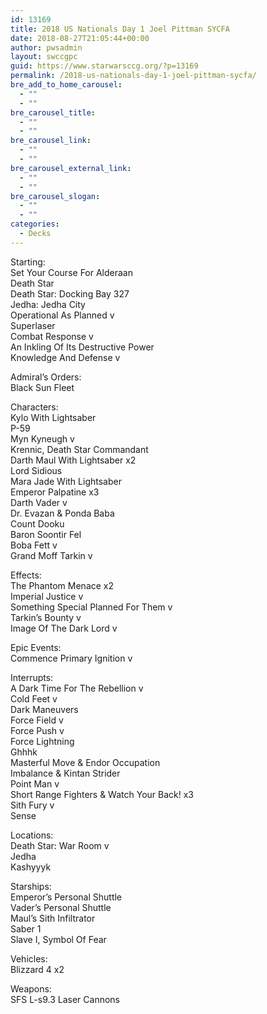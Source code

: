 ```yaml
---
id: 13169
title: 2018 US Nationals Day 1 Joel Pittman SYCFA
date: 2018-08-27T21:05:44+00:00
author: pwsadmin
layout: swccgpc
guid: https://www.starwarsccg.org/?p=13169
permalink: /2018-us-nationals-day-1-joel-pittman-sycfa/
bre_add_to_home_carousel:
  - ""
  - ""
bre_carousel_title:
  - ""
  - ""
bre_carousel_link:
  - ""
  - ""
bre_carousel_external_link:
  - ""
  - ""
bre_carousel_slogan:
  - ""
  - ""
categories:
  - Decks
---
```

Starting:  
Set Your Course For Alderaan  
Death Star  
Death Star: Docking Bay 327  
Jedha: Jedha City  
Operational As Planned v  
Superlaser  
Combat Response v  
An Inkling Of Its Destructive Power  
Knowledge And Defense v

Admiral’s Orders:  
Black Sun Fleet

Characters:  
Kylo With Lightsaber  
P-59  
Myn Kyneugh v  
Krennic, Death Star Commandant  
Darth Maul With Lightsaber x2  
Lord Sidious  
Mara Jade With Lightsaber  
Emperor Palpatine x3  
Darth Vader v  
Dr. Evazan & Ponda Baba  
Count Dooku  
Baron Soontir Fel  
Boba Fett v  
Grand Moff Tarkin v

Effects:  
The Phantom Menace x2  
Imperial Justice v  
Something Special Planned For Them v  
Tarkin’s Bounty v  
Image Of The Dark Lord v

Epic Events:  
Commence Primary Ignition v

Interrupts:  
A Dark Time For The Rebellion v  
Cold Feet v  
Dark Maneuvers  
Force Field v  
Force Push v  
Force Lightning  
Ghhhk  
Masterful Move & Endor Occupation  
Imbalance & Kintan Strider  
Point Man v  
Short Range Fighters & Watch Your Back! x3  
Sith Fury v  
Sense

Locations:  
Death Star: War Room v  
Jedha  
Kashyyyk

Starships:  
Emperor’s Personal Shuttle  
Vader’s Personal Shuttle  
Maul’s Sith Infiltrator  
Saber 1  
Slave I, Symbol Of Fear

Vehicles:  
Blizzard 4 x2

Weapons:  
SFS L-s9.3 Laser Cannons